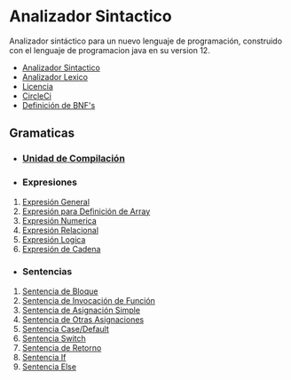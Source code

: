 # Analizador Sintactico
Analizador sintáctico para un nuevo lenguaje de programación,
construido con el lenguaje de programacion java en su version 12.

* <a href="./src/main/java/Model/SyntacticAnalyzer.java">Analizador Sintactico</a>
* <a href="https://github.com/Daryl110/analizador__lexico">Analizador Lexico</a>
* <a href="./LICENSE">Licencia</a>
* <a href="./.circleci/config.yml">CircleCi</a>
* <a href="https://github.com/Daryl110/analizador__sintactico/wiki/BFN's">Definición de BNF's</a>

<h2>Gramaticas</h2>

- <h3><a href="./src/main/java/Model/Statement/CompilationUnit.java">Unidad de Compilación</a></h3>

- <h3>Expresiones</h3>
<ol>
    <li><a href="./src/main/java/Model/Statement/Expression/ExpressionStatement.java">Expresión General</a></li>
    <li><a href="./src/main/java/Model/Statement/Expression/ArrayExpressionStatement.java">Expresión para Definición de Array</a></li>
    <li><a href="./src/main/java/Model/Statement/Expression/LogicalExpressionStatement.java">Expresión Numerica</a></li>
    <li><a href="./src/main/java/Model/Statement/Expression/NumericExpressionStatement.java">Expresión Relacional</a></li>
    <li><a href="./src/main/java/Model/Statement/Expression/RelationalExpressionStatement.java">Expresión Logica</a></li>
    <li><a href="./src/main/java/Model/Statement/Expression/StringExpressionStatement.java">Expresión de Cadena</a></li>
</ol>

- <h3>Sentencias</h3>
<ol>
    <li><a href="./src/main/java/Model/Statement/BlockStatement.java">Sentencia de Bloque</a></li>
    <li><a href="./src/main/java/Model/Statement/InvokeFunctionStatement.java">Sentencia de Invocación de Función</a></li>
    <li><a href="./src/main/java/Model/Statement/Assignment/SimpleAssignmentStatement.java">Sentencia de Asignación Simple</a></li>
    <li><a href="./src/main/java/Model/Statement/Assignment/OthersAssignmentsStatement.java">Sentencia de Otras Asignaciones</a></li>
    <li><a href="./src/main/java/Model/Statement/Switch/CaseStatement.java">Sentencia Case/Default</a></li>
    <li><a href="./src/main/java/Model/Statement/Switch/SwitchStatement.java">Sentencia Switch</a></li>
    <li><a href="./src/main/java/Model/Statement/Others/ReturnStatement.java">Sentencia de Retorno</a></li>
    <li><a href="./src/main/java/Model/Statement/IF/IfStatement.java">Sentencia If</a></li>
    <li><a href="./src/main/java/Model/Statement/IF/ElseStatement.java">Sentencia Else</a></li>
</ol>